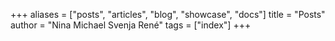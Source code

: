 +++
aliases = ["posts", "articles", "blog", "showcase", "docs"]
title = "Posts"
author = "Nina Michael Svenja René"
tags = ["index"]
+++